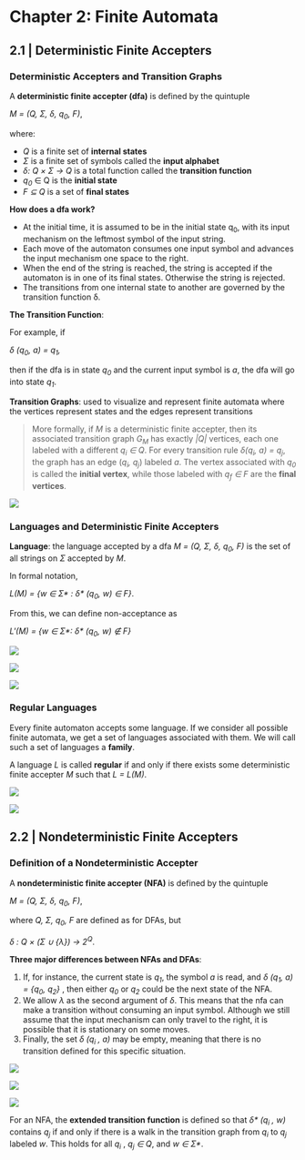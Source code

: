 # Chapter 2: Finite Automata
## 2.1 | Deterministic Finite Accepters
### Deterministic Accepters and Transition Graphs

A **deterministic finite accepter (dfa)** is defined by the quintuple

_M = (Q, Σ, δ, q<sub>0</sub>, F)_,

where:

- *Q* is a finite set of **internal states**
- *Σ* is a finite set of symbols called the **input alphabet**
- *δ: Q × Σ → Q* is a total function called the **transition function**
- *q<sub>0</sub>* ∈ Q is the **initial state**
- *F ⊆ Q* is a set of **final states**

**How does a dfa work?**
- At the initial time, it is assumed to be in the initial state q<sub>0</sub>, with its input
mechanism on the leftmost symbol of the input string.
- Each move of the automaton consumes one input symbol and advances the input mechanism one space to the right.
- When the end of the string is reached, the string is accepted if the automaton is in one of its final states.
Otherwise the string is rejected.
- The transitions from one internal state to another are governed by the transition function δ.

**The Transition Function**:

For example, if

_δ (q<sub>0</sub>, a) = q<sub>1</sub>,_

then if the dfa is in state _q<sub>0</sub>_ and the current input symbol is _a_, the dfa will go into state _q<sub>1</sub>_.

**Transition Graphs**: used to visualize and represent finite automata where the vertices represent states and the edges
represent transitions

> More formally, if _M_ is a deterministic finite accepter,
then its associated transition graph _G<sub>M</sub>_ has exactly _|Q|_ vertices, each one
labeled with a different _q<sub>i</sub> ∈ Q_. For every transition rule _δ(q<sub>i</sub>, a) = q<sub>j</sub>_, the
graph has an edge (_q<sub>i</sub>, q<sub>j</sub>_) labeled _a_. The vertex associated with _q<sub>0</sub>_ is called
the **initial vertex**, while those labeled with _q<sub>f</sub> ∈ F_ are the **final vertices**.

![](https://github.com/stinsan/CS-3823-Theory-of-Computation/blob/master/Screenshots/toc-0.png)

### Languages and Deterministic Finite Accepters
**Language**: the language accepted by a dfa _M = (Q, Σ, δ, q<sub>0</sub>, F)_ is the set of all strings
on _Σ_ accepted by _M_. 

In formal notation, 

_L(M) = {w ∈ Σ* : δ* (q<sub>0</sub>, w) ∈ F}_.

From this, we can define non-acceptance as

_L'(M) = {w ∈ Σ*: δ* (q<sub>0</sub>, w) ∉ F}_

![](https://github.com/stinsan/CS-3823-Theory-of-Computation/blob/master/Screenshots/toc-1.png)

![](https://github.com/stinsan/CS-3823-Theory-of-Computation/blob/master/Screenshots/toc-2.png)

![](https://github.com/stinsan/CS-3823-Theory-of-Computation/blob/master/Screenshots/toc-3.png)

### Regular Languages

Every finite automaton accepts some language. If we consider all possible
finite automata, we get a set of languages associated with them. We will call
such a set of languages a **family**.

A language _L_ is called **regular** if and only if there exists some deterministic
finite accepter _M_ such that _L = L(M)_.

![](https://github.com/stinsan/CS-3823-Theory-of-Computation/blob/master/Screenshots/toc-4.png)

![](https://github.com/stinsan/CS-3823-Theory-of-Computation/blob/master/Screenshots/toc-5.png)

## 2.2 | Nondeterministic Finite Accepters
### Definition of a Nondeterministic Accepter

A **nondeterministic finite accepter (NFA)** is defined by the quintuple

_M = (Q, Σ, δ, q<sub>0</sub>, F)_,

where _Q, Σ, q<sub>0</sub>, F_ are defined as for DFAs, but

_δ : Q × (Σ ∪ {λ}) → 2<sup>Q</sup>_.

**Three major differences between NFAs and DFAs**:
1. If, for instance, the current state is _q<sub>1</sub>_, the symbol _a_ is read, and _δ (q<sub>1</sub>, a) = {q<sub>0</sub>, q<sub>2</sub>}_ , then either _q<sub>0</sub>_ or _q<sub>2</sub>_ could be the next state of the NFA.
2. We allow _λ_ as the second argument of _δ_. This means that the nfa can make a transition without consuming an input symbol. Although we still assume that the input mechanism can only travel to the right, it is possible that it is stationary on some moves.
3. Finally, the set _δ (q<sub>i</sub> , a)_ may be empty, meaning that there is no transition defined for this specific situation.

![](https://github.com/stinsan/CS-3823-Theory-of-Computation/blob/master/Screenshots/toc-6.png)

![](https://github.com/stinsan/CS-3823-Theory-of-Computation/blob/master/Screenshots/toc-7.png)

![](https://github.com/stinsan/CS-3823-Theory-of-Computation/blob/master/Screenshots/toc-8.png)

For an NFA, the **extended transition function** is defined so that _δ* (q<sub>i</sub> , w)_
contains _q<sub>j</sub>_ if and only if there is a walk in the transition graph from _q<sub>i</sub>_ to
_q<sub>j</sub>_ labeled _w_. This holds for all _q<sub>i</sub>_ , _q<sub>j</sub> ∈ Q_, and _w ∈ Σ*_. 
